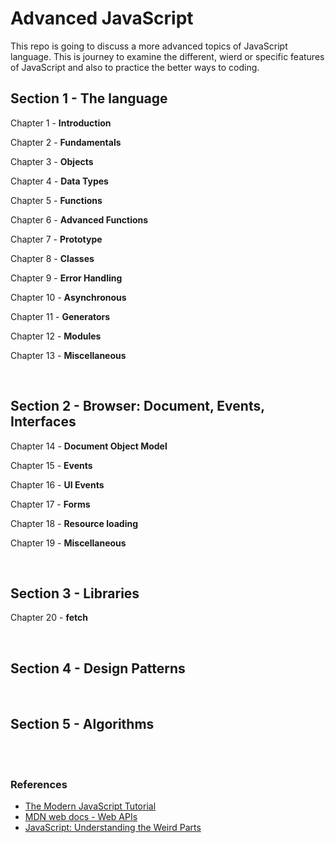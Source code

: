# Advanced JavaScript

This repo is going to discuss a more advanced topics of JavaScript language. This is journey to examine the different, wierd or specific features of JavaScript and also to practice the better ways to coding.

## Section 1 - The language

Chapter 1 - **Introduction**

Chapter 2 - **Fundamentals**

Chapter 3 - **Objects**

Chapter 4 - **Data Types**

Chapter 5 - **Functions**

Chapter 6 - **Advanced Functions**

Chapter 7 - **Prototype**

Chapter 8 - **Classes**

Chapter 9 - **Error Handling**

Chapter 10 - **Asynchronous**

Chapter 11 - **Generators**

Chapter 12 - **Modules**

Chapter 13 - **Miscellaneous**

<br>

## Section 2 - Browser: Document, Events, Interfaces

Chapter 14 - **Document Object Model**

Chapter 15 - **Events**

Chapter 16 - **UI Events**

Chapter 17 - **Forms**

Chapter 18 - **Resource loading**

Chapter 19 - **Miscellaneous**

<br>

## Section 3 - Libraries

Chapter 20 - **fetch**

<br>

## Section 4 - Design Patterns

<br>

## Section 5 - Algorithms

<br>
<br>

### References
* [The Modern JavaScript Tutorial](https://javascript.info/)
* [MDN web docs - Web APIs](https://developer.mozilla.org/en-US/docs/Web/API)
* [JavaScript: Understanding the Weird Parts](https://www.udemy.com/course/understand-javascript/)